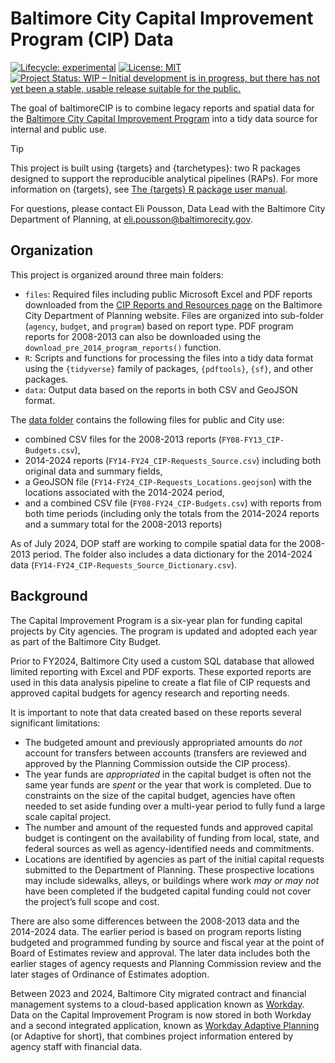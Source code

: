 

<!-- README.md is generated from README.Rmd. Please edit that file -->

# Baltimore City Capital Improvement Program (CIP) Data

<!-- badges: start -->

[![Lifecycle:
experimental](https://img.shields.io/badge/lifecycle-experimental-orange.svg)](https://lifecycle.r-lib.org/articles/stages.html#experimental)
[![License:
MIT](https://img.shields.io/badge/License-MIT-yellow.svg)](https://opensource.org/licenses/MIT)
[![Project Status: WIP – Initial development is in progress, but there
has not yet been a stable, usable release suitable for the
public.](https://www.repostatus.org/badges/latest/wip.svg)](https://www.repostatus.org/#wip)

<!-- badges: end -->

The goal of baltimoreCIP is to combine legacy reports and spatial data
for the [Baltimore City Capital Improvement
Program](https://planning.baltimorecity.gov/planning-capital-improvement)
into a tidy data source for internal and public use.

> [!TIP]
>
> This project is built using {targets} and {tarchetypes}: two R
> packages designed to support the reproducible analytical pipelines
> (RAPs). For more information on {targets}, see [The {targets} R
> package user manual](https://books.ropensci.org/targets/).

For questions, please contact Eli Pousson, Data Lead with the Baltimore
City Department of Planning, at eli.pousson@baltimorecity.gov.

## Organization

This project is organized around three main folders:

- `files`: Required files including public Microsoft Excel and PDF
  reports downloaded from the [CIP Reports and Resources
  page](https://planning.baltimorecity.gov/planning-capital-improvement/maps)
  on the Baltimore City Department of Planning website. Files are
  organized into sub-folder (`agency`, `budget`, and `program`) based on
  report type. PDF program reports for 2008-2013 can also be downloaded
  using the `download_pre_2014_program_reports()` function.
- `R`: Scripts and functions for processing the files into a tidy data
  format using the `{tidyverse}` family of packages, `{pdftools}`,
  `{sf}`, and other packages.
- `data`: Output data based on the reports in both CSV and GeoJSON
  format.

The [data
folder](https://github.com/city-of-baltimore/baltimoreCIP/tree/main/data)
contains the following files for public and City use:

- combined CSV files for the 2008-2013 reports
  (`FY08-FY13_CIP-Budgets.csv`),
- 2014-2024 reports (`FY14-FY24_CIP-Requests_Source.csv`) including both
  original data and summary fields,
- a GeoJSON file (`FY14-FY24_CIP-Requests_Locations.geojson`) with the
  locations associated with the 2014-2024 period,
- and a combined CSV file (`FY08-FY24_CIP-Budgets.csv`) with reports
  from both time periods (including only the totals from the 2014-2024
  reports and a summary total for the 2008-2013 reports)

As of July 2024, DOP staff are working to compile spatial data for the
2008-2013 period. The folder also includes a data dictionary for the
2014-2024 data (`FY14-FY24_CIP-Requests_Source_Dictionary.csv`).

## Background

The Capital Improvement Program is a six-year plan for funding capital
projects by City agencies. The program is updated and adopted each year
as part of the Baltimore City Budget.

Prior to FY2024, Baltimore City used a custom SQL database that allowed
limited reporting with Excel and PDF exports. These exported reports are
used in this data analysis pipeline to create a flat file of CIP
requests and approved capital budgets for agency research and reporting
needs.

It is important to note that data created based on these reports several
significant limitations:

- The budgeted amount and previously appropriated amounts do *not*
  account for transfers between accounts (transfers are reviewed and
  approved by the Planning Commission outside the CIP process).
- The year funds are *appropriated* in the capital budget is often not
  the same year funds are *spent* or the year that work is completed.
  Due to constraints on the size of the capital budget, agencies have
  often needed to set aside funding over a multi-year period to fully
  fund a large scale capital project.
- The number and amount of the requested funds and approved capital
  budget is contingent on the availability of funding from local, state,
  and federal sources as well as agency-identified needs and
  commitments.
- Locations are identified by agencies as part of the initial capital
  requests submitted to the Department of Planning. These prospective
  locations may include sidewalks, alleys, or buildings where work *may
  or may not* have been completed if the budgeted capital funding could
  not cover the project’s full scope and cost.

There are also some differences between the 2008-2013 data and the
2014-2024 data. The earlier period is based on program reports listing
budgeted and programmed funding by source and fiscal year at the point
of Board of Estimates review and approval. The later data includes both
the earlier stages of agency requests and Planning Commission review and
the later stages of Ordinance of Estimates adoption.

Between 2023 and 2024, Baltimore City migrated contract and financial
management systems to a cloud-based application known as
[Workday](https://www.workday.com/). Data on the Capital Improvement
Program is now stored in both Workday and a second integrated
application, known as [Workday Adaptive
Planning](https://www.workday.com/en-us/products/adaptive-planning/overview.html)
(or Adaptive for short), that combines project information entered by
agency staff with financial data.
